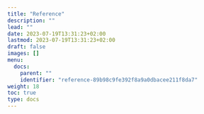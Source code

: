 ```yaml
---
title: "Reference"
description: ""
lead: ""
date: 2023-07-19T13:31:23+02:00
lastmod: 2023-07-19T13:31:23+02:00
draft: false
images: []
menu:
  docs:
    parent: ""
    identifier: "reference-89b98c9fe392f8a9a0dbacee211f8da7"
weight: 18
toc: true
type: docs
---
```

